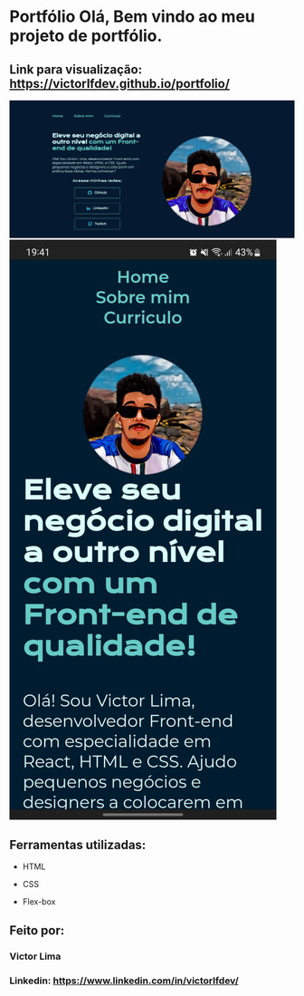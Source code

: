 # Portfólio Olá, Bem vindo ao meu projeto de portfólio.

## Link para visualização: https://victorlfdev.github.io/portfolio/

![image](https://github.com/CurrentRiyu/portfolio/blob/main/assets/home_pc.png?raw=true)
![image](https://github.com/CurrentRiyu/portfolio/blob/main/assets/home_cel.jpg?raw=true)

## Ferramentas utilizadas:

* HTML

* CSS

* Flex-box

## Feito por:

### Victor Lima

### Linkedin: https://www.linkedin.com/in/victorlfdev/

```
